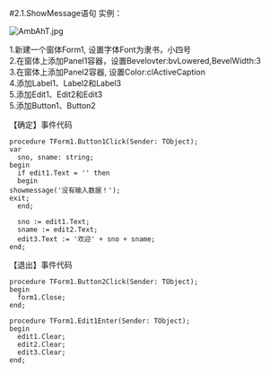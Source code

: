 #2.1.ShowMessage语句
实例：

![AmbAhT.jpg](https://s2.ax1x.com/2019/03/18/AmbAhT.jpg)

1.新建一个窗体Form1, 设置字体Font为隶书，小四号 <br/>
2.在窗体上添加Panel1容器，设置Bevelovter:bvLowered,BevelWidth:3<br/>
3.在窗体上添加Panel2容器, 设置Color:clActiveCaption<br/>
4.添加Label1、Label2和Label3   <br/>
5.添加Edit1、Edit2和Edit3   <br/>
5.添加Button1、Button2   <br/>

【确定】事件代码

    procedure TForm1.Button1Click(Sender: TObject);
    var
      sno, sname: string;
    begin
      if edit1.Text = '' then
      begin
    showmessage('没有输入数据！');
    exit;
      end;

      sno := edit1.Text;
      sname := edit2.Text;
      edit3.Text := '欢迎' + sno + sname;
    end;


【退出】事件代码

    procedure TForm1.Button2Click(Sender: TObject);
    begin
      form1.Close;
    end;
    
    procedure TForm1.Edit1Enter(Sender: TObject);
    begin
      edit1.Clear;
      edit2.Clear;
      edit3.Clear;
    end;